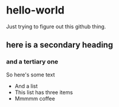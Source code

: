 # hello-world

Just trying to figure out this github thing.

## here is a secondary heading
### and a tertiary one

So here's some text 

* And a list
* This list has three items
* Mmmmm coffee
